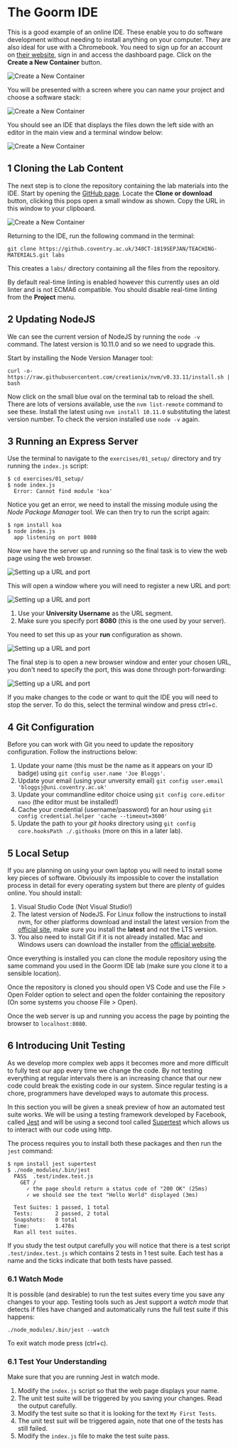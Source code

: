 
# The Goorm IDE

This is a good example of an online IDE. These enable you to do software development without needing to install anything on your computer. They are also ideal for use with a Chromebook. You need to sign up for an account on [their website](https://ide.goorm.io/), sign in and access the dashboard page. Click on the **Create a New Container** button.

![Create a New Container](exercises/.images/goorm01.png)

You will be presented with a screen where you can name your project and choose a software stack:

![Create a New Container](exercises/.images/goorm02.png)

You should see an IDE that displays the files down the left side with an editor in the main view and a terminal window below:

![Create a New Container](exercises/.images/goorm03.png)

## 1 Cloning the Lab Content

The next step is to clone the repository containing the lab materials into the IDE. Start by opening the [GitHub page](https://github.coventry.ac.uk/340CT-1819SEPJAN/TEACHING-MATERIALS). Locate the **Clone or download** button, clicking this pops open a small window as shown. Copy the URL in this window to your clipboard.

![Create a New Container](exercises/.images/github01.png)

Returning to the IDE, run the following command in the terminal:

```shell
git clone https://github.coventry.ac.uk/340CT-1819SEPJAN/TEACHING-MATERIALS.git labs
```

This creates a `labs/` directory containing all the files from the repository.

By default real-time linting is enabled however this currently uses an old linter and is not ECMA6 compatible. You should disable real-time linting from the **Project** menu.

## 2 Updating NodeJS

We can see the current version of NodeJS by running the `node -v` command. The latest version is 10.11.0 and so we need to upgrade this.

Start by installing the Node Version Manager tool:

```shell
curl -o- https://raw.githubusercontent.com/creationix/nvm/v0.33.11/install.sh | bash
```

Now click on the small blue oval on the terminal tab to reload the shell. There are lots of versions available, use the `nvm list-remote` command to see these. Install the latest using `nvm install 10.11.0` substituting the latest version number. To check the version installed use `node -v` again.

## 3 Running an Express Server

Use the terminal to navigate to the `exercises/01_setup/` directory and try running the `index.js` script:

```shell
$ cd exercises/01_setup/
$ node index.js
  Error: Cannot find module 'koa'
```

Notice you get an error, we need to install the missing module using the _Node Package Manager_ tool. We can then try to run the script again:

```shell
$ npm install koa
$ node index.js
  app listening on port 8080
```

Now we have the server up and running so the final task is to view the web page using the web browser.

![Setting up a URL and port](exercises/.images/goorm04.png)

This will open a window where you will need to register a new URL and port:

![Setting up a URL and port](exercises/.images/goorm05.png)

1. Use your **University Username** as the URL segment.
2. Make sure you specify port **8080** (this is the one used by your server).

You need to set this up as your **run** configuration as shown.

![Setting up a URL and port](exercises/.images/goorm06.png)

The final step is to open a new browser window and enter your chosen URL, you don't need to specify the port, this was done through port-forwarding:

![Setting up a URL and port](exercises/.images/simple_template.png)

If you make changes to the code or want to quit the IDE you will need to stop the server. To do this, select the terminal window and press ctrl+c.

## 4 Git Configuration

Before you can work with Git you need to update the repository configuration. Follow the instructions below:

1. Update your name (this must be the name as it appears on your ID badge) using `git config user.name 'Joe Bloggs'`.
2. Update your email (using your unversity email) `git config user.email 'bloggsj@uni.coventry.ac.uk'`
3. Update your commandline editor choice using `git config core.editor nano` (the editor must be installed!)
4. Cache your credential (username/password) for an hour using `git config credential.helper 'cache --timeout=3600'`
5. Update the path to your _git hooks_ directory using `git config core.hooksPath ./.githooks` (more on this in a later lab).

## 5 Local Setup

If you are planning on using your own laptop you will need to install some key pieces of software. Obviously its impossible to cover the installation process in detail for every operating system but there are plenty of guides online. You should install:

1. Visual Studio Code (Not Visual Studio!)
2. The latest version of NodeJS. For Linux follow the instructions to install nvm, for other platforms download and install the latest version from the [official site](https://nodejs.org/en/), make sure you install the **latest** and not the LTS version.
3. You also need to install Git if it is not already installed. Mac and Windows users can download the installer from the [official website](https://git-scm.com/book/en/v2/Getting-Started-Installing-Git).

Once everything is installed you can clone the module repository using the same command you used in the Goorm IDE lab (make sure you clone it to a sensible location).

Once the repository is cloned you should open VS Code and use the File > Open Folder option to select and open the folder containing the repository (On some systems you choose File > Open).

Once the web server is up and running you access the page by pointing the browser to `localhost:8080`.

## 6 Introducing Unit Testing

As we develop more complex web apps it becomes more and more difficult to fully test our app every time we change the code. By not testing everything at regular intervals there is an increasing chance that our new code could break the existing code in our system. Since regular testing is a chore, programmers have developed ways to automate this process.

In this section you will be given a sneak preview of how an automated test suite works. We will be using a testing framework developed by Facebook, called [Jest](https://jestjs.io) and will be using a second tool called [Supertest](https://github.com/visionmedia/supertest#readme) which allows us to interact with our code using http.

The process requires you to install both these packages and then run the `jest` command:

```shell
$ npm install jest supertest
$ ./node_modules/.bin/jest
  PASS  .test/index.test.js
    GET /
      ✓ the page should return a status code of "200 OK" (25ms)
      ✓ we should see the text "Hello World" displayed (3ms)

  Test Suites: 1 passed, 1 total
  Tests:       2 passed, 2 total
  Snapshots:   0 total
  Time:        1.478s
  Ran all test suites.
```

If you study the test output carefully you will notice that there is a test script `.test/index.test.js` which contains 2 tests in 1 test suite. Each test has a name and the ticks indicate that both tests have passed.

### 6.1 Watch Mode

It is possible (and desirable) to run the test suites every time you save any changes to your app. Testing tools such as Jest support a _watch mode_ that detects if files have changed and automatically runs the full test suite if this happens:

```shell
./node_modules/.bin/jest --watch
```

To exit watch mode press (ctrl+c).

### 6.1 Test Your Understanding

Make sure that you are running Jest in watch mode.

1. Modify the `index.js` script so that the web page displays your name.
2. The unit test suite will be triggered by you saving your changes. Read the output carefully.
3. Modify the test suite so that it is looking for the text `My First Tests`.
4. The unit test suit will be triggered again, note that one of the tests has still failed.
5. Modify the `index.js` file to make the test suite pass.
